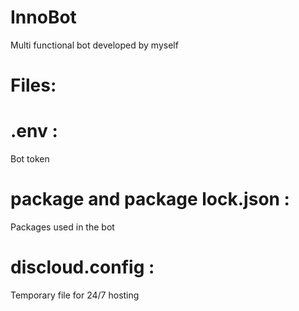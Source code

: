 # InnoBot
Multi functional bot developed by myself

# Files:


# .env :
Bot token
# package and package lock.json :
Packages used in the bot
# discloud.config :
Temporary file for 24/7 hosting
